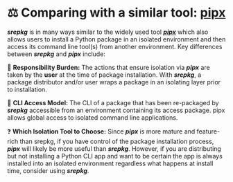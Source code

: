 # ⚖️ Comparing with a similar tool: [pipx](https://github.com/pypa/pipx)

***srepkg*** is in many ways similar to the widely used tool [***pipx***](https://github.com/pypa/pipx) which also allows users to install a Python package in an isolated environment and then access its command line tool(s) from another environment. Key differences between ***srepkg*** and ***pipx*** include:

🎒 **Responsibility Burden:** The actions that ensure isolation via ***pipx*** are taken by the **user** at the time of package installation. With ***srepkg***, a package distributor and/or user wraps a package in an isolating layer prior to installation.

🔌 **CLI Access Model:** The CLI of a package that has been re-packaged by ***srepkg*** accessible from an environment containing its access package. pipx allows global access to isolated command line applications. 

❓ **Which Isolation Tool to Choose:** Since ***pipx*** is more mature and feature-rich than srepkg, if you have control of the package installation process, ***pipx*** will likely be more useful than ***srepkg***. However, if you are distributing but not installing a Python CLI app and want to be certain the app is always installed into an isolated environment regardless what happens at install time, consider using ***srepkg***.